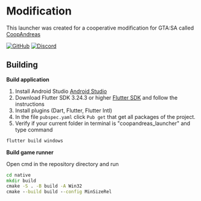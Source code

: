 # Modification

This launcher was created for a cooperative modification for GTA:SA called [CoopAndreas](https://github.com/Tornamic/CoopAndreas)

[![GitHub](https://img.shields.io/badge/CoopAndreas-000000?style=for-the-badge&logo=github&logoColor=white)](https://github.com/Tornamic/CoopAndreas)
[![Discord](https://img.shields.io/badge/CoopAndreas-5865F2?style=for-the-badge&logo=discord&logoColor=white)](https://discord.gg/Z3ugSgFJMU)

## Building

**Build application**
1. Install Android Studio [Android Studio](https://developer.android.com/studio)
2. Download Flutter SDK 3.24.3 or higher [Flutter SDK](https://docs.flutter.dev/get-started/install/windows/desktop#159-tab-panel) and follow the instructions
3. Install plugins (Dart, Flutter, Flutter Intl)
4. In the file ```pubspec.yaml``` click ```Pub get``` that get all packages of the project.
5. Verify if your current folder in terminal is "coopandreas_launcher" and type command
```ps
flutter build windows
```
**Build game runner**

Open cmd in the repository directory and run
```cmd
cd native
mkdir build
cmake -S . -B build -A Win32
cmake --build build --config MinSizeRel
```
